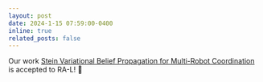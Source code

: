 ```yaml
---
layout: post
date: 2024-1-15 07:59:00-0400
inline: true
related_posts: false
---
```


Our work [Stein Variational Belief Propagation for Multi-Robot Coordination](https://progress.eecs.umich.edu/projects/stein-bp/) is accepted to RA-L! :tada: